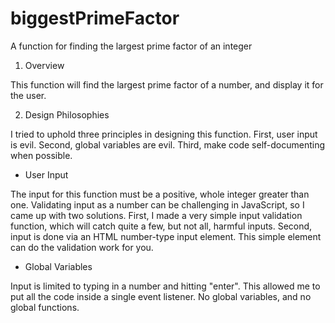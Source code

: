 # biggestPrimeFactor
 A function for finding the largest prime factor of an integer

1. Overview

This function will find the largest prime factor of a number, and display it for the user. 

2. Design Philosophies

I tried to uphold three principles in designing this function. First, user input is evil. Second, global variables are evil. Third, make code self-documenting when possible. 

* User Input

The input for this function must be a positive, whole integer greater than one. Validating input as a number can be challenging in JavaScript, so I came up with two solutions. First, I made a very simple input validation function, which will catch quite a few, but not all, harmful inputs. Second, input is done via an HTML number-type input element. This simple element can do the validation work for you. 

* Global Variables

Input is limited to typing in a number and hitting "enter". This allowed me to put all the code inside a single event listener. No global variables, and no global functions. 


